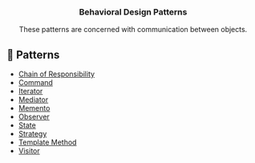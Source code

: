 <p align="center">
  <h3 align="center">Behavioral Design Patterns</h3>

  <p align="center">
    These patterns are concerned with communication between objects.
  </p>
</p>

## 🔗 Patterns

- [Chain of Responsibility](https://github.com/cnnor/design-patterns-ts/behavioral/ChainOfResponsibility)
- [Command](https://github.com/cnnor/design-patterns-ts/tree/main/src/behavioral/Command)
- [Iterator](https://github.com/cnnor/design-patterns-ts/tree/main/src/behavioral/Iterator)
- [Mediator](https://github.com/cnnor/design-patterns-ts/tree/main/src/behavioral/Mediator)
- [Memento](https://github.com/cnnor/design-patterns-ts/tree/main/src/behavioral/Memento)
- [Observer](https://github.com/cnnor/design-patterns-ts/tree/main/src/behavioral/Observer)
- [State](https://github.com/cnnor/design-patterns-ts/tree/main/src/behavioral/State)
- [Strategy](https://github.com/cnnor/design-patterns-ts/tree/main/src/behavioral/Strategy)
- [Template Method](https://github.com/cnnor/design-patterns-ts/tree/main/src/behavioral/TemplateMethod)
- [Visitor](https://github.com/cnnor/design-patterns-ts/tree/main/src/behavioral/Visitor)
